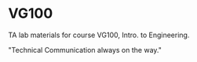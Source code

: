 # VG100

TA lab materials for course VG100, Intro. to Engineering.

"Technical Communication always on the way."